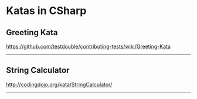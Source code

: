 # Katas in CSharp

## Greeting Kata

https://github.com/testdouble/contributing-tests/wiki/Greeting-Kata

---

## String Calculator

http://codingdojo.org/kata/StringCalculator/

---
